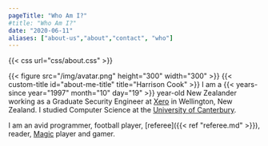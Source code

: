 ```yaml
---
pageTitle: "Who Am I?"
#title: "Who Am I?"
date: "2020-06-11"
aliases: ["about-us","about","contact", "who"]
---
```

{{< css url="css/about.css" >}}

{{< figure src="/img/avatar.png" height="300" width="300" >}}
{{< custom-title id="about-me-title" title="Harrison Cook" >}}
I am a {{< years-since year="1997" month="10" day="19" >}} year-old New Zealander working as a Graduate Security Engineer at [Xero](https://www.xero.com/) in Wellington, New Zealand. I studied Computer Science at the [University of Canterbury](https://www.canterbury.ac.nz/).

I am an avid programmer, football player, [referee]({{< ref "referee.md" >}}), reader, [Magic](https://magic.wizards.com/) player and gamer. 